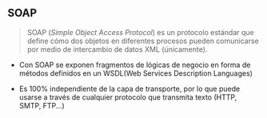 ## SOAP

> SOAP (_Simple Object Access Protocol_) es un protocolo estándar que define cómo dos objetos en diferentes procesos pueden comunicarse por medio de intercambio de datos XML (únicamente).

* Con SOAP se exponen fragmentos de lógicas de negocio en forma de métodos definidos en un WSDL(Web Services Description Languages)

* Es 100% independiente de la capa de transporte, por lo que puede usarse a través de cualquier protocolo que transmita texto (HTTP, SMTP, FTP...)
